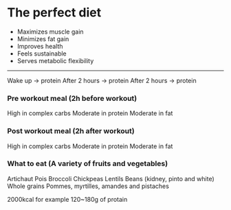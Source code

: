 # The perfect diet
- Maximizes muscle gain
- Minimizes fat gain
- Improves health
- Feels sustainable
- Serves metabolic flexibility
___________________________
Wake up -> protein
After 2 hours -> protein
After 2 hours -> protein
### Pre workout meal (2h before workout)
High in complex carbs
Moderate in protein
Moderate in fat
### Post workout meal (2h after workout)
High in complex carbs
Moderate in protein
Moderate in fat

### What to eat (A variety of fruits and vegetables)
Artichaut 
Pois
Broccoli
Chickpeas
Lentils
Beans (kidney, pinto and white)
Whole grains
Pommes, myrtilles, amandes and pistaches

2000kcal for example
120~180g of protain
